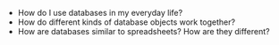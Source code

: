 - How do I use databases in my everyday life?
- How do different kinds of database objects work together?
- How are databases similar to spreadsheets? How are they different?